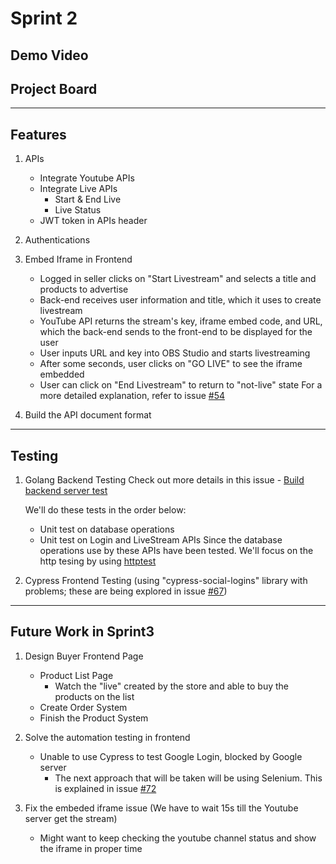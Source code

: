 # Sprint 2
## Demo Video

## Project Board
 
---
## Features

1. APIs
   - Integrate Youtube APIs
   - Integrate Live APIs
      - Start & End Live
      - Live Status   
   - JWT token in APIs header
2. Authentications
3. Embed Iframe in Frontend
   - Logged in seller clicks on "Start Livestream" and selects a title and products to advertise
   - Back-end receives user information and title, which it uses to create livestream
   - YouTube API returns the stream's key, iframe embed code, and URL, which the back-end sends to the front-end to be displayed for the user
   - User inputs URL and key into OBS Studio and starts livestreaming
   - After some seconds, user clicks on "GO LIVE" to see the iframe embedded
   - User can click on "End Livestream" to return to "not-live" state
For a more detailed explanation, refer to issue [#54](https://github.com/UF-CEN5035-2022SpringProject/GatorStore/issues/54)

4. Build the API document format
---
## Testing
1. Golang Backend Testing
   Check out more details in this issue -
   [Build backend server test](https://github.com/UF-CEN5035-2022SpringProject/GatorStore/issues/27)

   We'll do these tests in the order below: 
   - Unit test on database operations
   - Unit test on Login and LiveStream APIs
     Since the database operations use by these APIs have been tested. We'll focus on the http tesing by using [httptest](https://pkg.go.dev/net/http/httptest)

   
2. Cypress Frontend Testing (using "cypress-social-logins" library with problems; these are being explored in issue [#67](https://github.com/UF-CEN5035-2022SpringProject/GatorStore/issues/67))


---
## Future Work in Sprint3
1. Design Buyer Frontend Page
   - Product List Page 
      - Watch the "live" created by the store and able to buy the products on the list
   - Create Order System
   - Finish the Product System
2. Solve the automation testing in frontend 
   - Unable to use Cypress to test Google Login, blocked by Google server 
     - The next approach that will be taken will be using Selenium. This is explained in issue [#72](https://github.com/UF-CEN5035-2022SpringProject/GatorStore/issues/72)
 
3. Fix the embeded iframe issue (We have to wait 15s till the Youtube server get the stream)
   - Might want to keep checking the youtube channel status and show the iframe in proper time
